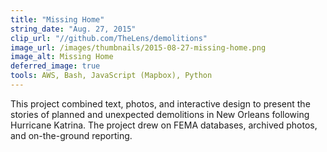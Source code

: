 ```yaml
---
title: "Missing Home"
string_date: "Aug. 27, 2015"
clip_url: "//github.com/TheLens/demolitions"
image_url: /images/thumbnails/2015-08-27-missing-home.png
image_alt: Missing Home
deferred_image: true
tools: AWS, Bash, JavaScript (Mapbox), Python
---
```

This project combined text, photos, and interactive design to present the stories of
planned and unexpected demolitions in New Orleans following Hurricane Katrina.
The project drew on FEMA databases, archived photos, and on-the-ground reporting.
